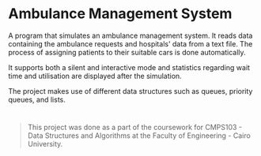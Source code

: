# Ambulance Management System
A program that simulates an ambulance management system. It reads data containing the ambulance requests and hospitals' data from a text file. The process of assigning patients to their suitable cars is done automatically. 

It supports both a silent and interactive mode and statistics regarding wait time and utilisation are displayed after the simulation.

The project makes use of different data structures such as queues, priority queues, and lists. 
#
> This project was done as a part of the coursework for CMPS103 - Data Structures and Algorithms at the Faculty of Engineering - Cairo University.
